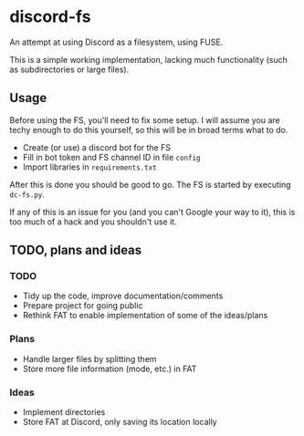 # discord-fs
An attempt at using Discord as a filesystem, using FUSE.

This is a simple working implementation, lacking much functionality (such as subdirectories or large files).

## Usage
Before using the FS, you'll need to fix some setup.
I will assume you are techy enough to do this yourself, so this will be in broad terms what to do.
- Create (or use) a discord bot for the FS
- Fill in bot token and FS channel ID in file `config`
- Import libraries in `requirements.txt`

After this is done you should be good to go.
The FS is started by executing `dc-fs.py`.

If any of this is an issue for you (and you can't Google your way to it), this is too much of a hack and you shouldn't use it.

## TODO, plans and ideas
### TODO
- Tidy up the code, improve documentation/comments
- Prepare project for going public
- Rethink FAT to enable implementation of some of the ideas/plans

### Plans
- Handle larger files by splitting them
- Store more file information (mode, etc.) in FAT

### Ideas
- Implement directories
- Store FAT at Discord, only saving its location locally
